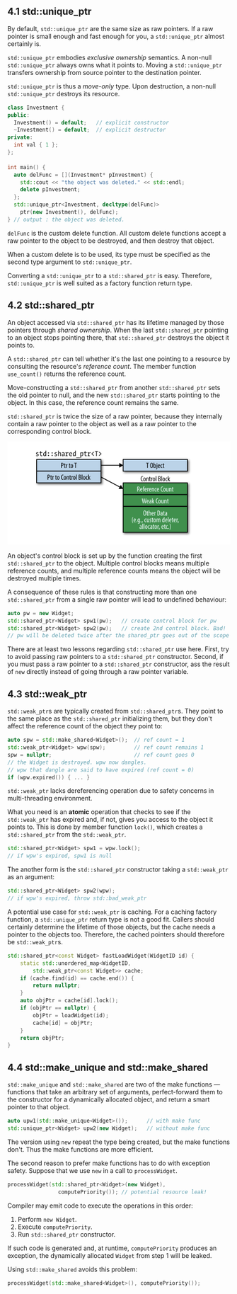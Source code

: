 ## 4.1 std::unique_ptr

By default, `std::unique_ptr` are the same size as raw pointers. If a raw pointer is small enough and fast enough for you, a `std::unique_ptr` almost certainly is.

`std::unique_ptr` embodies *exclusive ownership* semantics. A non-null `std::unique_ptr` always owns what it points to. Moving a `std::unique_ptr` transfers ownership from source pointer to the destination pointer. 

`std::unique_ptr` is thus a *move-only* type. Upon destruction, a non-null `std::unique_ptr` destroys its resource.

```c++
class Investment {
public:
  Investment() = default;	// explicit constructor
  ~Investment() = default;	// explicit destructor
private:
  int val { 1 };
};

int main() {
  auto delFunc = [](Investment* pInvestment) {
    std::cout << "the object was deleted." << std::endl;
    delete pInvestment;
  };
  std::unique_ptr<Investment, decltype(delFunc)>
    ptr(new Investment(), delFunc);
} // output : the object was deleted. 
```

`delFunc` is the custom delete function. All custom delete functions accept a raw pointer to the object to be destroyed, and then destroy that object.

When a custom delete is to be used, its type must be specified as the second type argument to `std::unique_ptr`. 

Converting a `std::unique_ptr` to a `std::shared_ptr` is easy. Therefore, `std::unique_ptr` is well suited as a factory function return type. 

## 4.2 std::shared_ptr

An object accessed via `std::shared_ptr` has its lifetime managed by those pointers through *shared ownership*. When the last `std::shared_ptr` pointing to an object stops pointing there, that `std::shared_ptr` destroys the object it points to. 

A `std::shared_ptr` can tell whether it's the last one pointing to a resource by consulting the resource's *reference count*. The member function `use_count()` returns the reference count.

Move-constructing a `std::shared_ptr` from another `std::shared_ptr` sets the old pointer to null, and the new `std::shared_ptr` starts pointing to the object. In this case, the reference count remains the same. 

`std::shared_ptr` is twice the size of a raw pointer, because they internally contain a raw pointer to the object as well as a raw pointer to the corresponding control block. 

![4-1](\pictures\4-1.png)

An object's control block is set up by the function creating the first `std::shared_ptr` to the object. Multiple control blocks means multiple reference counts, and multiple reference counts means the object will be destroyed multiple times. 

A consequence of these rules is that constructing more than one `std::shared_ptr` from a single raw pointer will lead to undefined behaviour:

```c++
auto pw = new Widget;
std::shared_ptr<Widget> spw1(pw);	// create control block for pw
std::shared_ptr<Widget> spw2(pw);	// create 2nd control block. Bad!
// pw will be deleted twice after the shared_ptr goes out of the scope
```

There are at least two lessons regarding `std::shared_ptr` use here. First, try to avoid passing raw pointers to a `std::shared_ptr` constructor. Second, if you must pass a raw pointer to a `std::shared_ptr` constructor, ass the result of `new` directly instead of going through a raw pointer variable. 

## 4.3 std::weak_ptr

`std::weak_ptr`s are typically created from `std::shared_ptr`s. They point to the same place as the `std::shared_ptr` initializing them, but they don't affect the reference count of the object they point to: 

```c++
auto spw = std::make_shared<Widget>();	// ref count = 1
std::weak_ptr<Widget> wpw(spw);			// ref count remains 1
spw = nullptr;							// ref count goes 0
// the Widget is destroyed. wpw now dangles.
// wpw that dangle are said to have expired (ref count = 0)
if (wpw.expired()) { ... }
```

`std::weak_ptr` lacks dereferencing operation due to safety concerns in multi-threading environment. 

What you need is an **atomic** operation that checks to see if the `std::weak_ptr` has expired and, if not, gives you access to the object it points to. This is done by member function `lock()`, which creates a `std::shared_ptr` from the `std::weak_ptr`.

```c++
std::shared_ptr<Widget> spw1 = wpw.lock();
// if wpw's expired, spw1 is null
```

The another form is the `std::shared_ptr` constructor taking a `std::weak_ptr` as an argument:

```c++
std::shared_ptr<Widget> spw2(wpw);
// if wpw's expired, throw std::bad_weak_ptr
```

A potential use case for `std::weak_ptr` is caching. For a caching factory function, a `std::unique_ptr` return type is not a good fit. Callers should certainly determine the lifetime of those objects, but the cache needs a pointer to the objects too. Therefore, the cached pointers should therefore be `std::weak_ptr`s.

```c++
std::shared_ptr<const Widget> fastLoadWidget(WidgetID id) {
	static std::unordered_map<WidgetID,
		std::weak_ptr<const Widget>> cache;
    if (cache.find(id) == cache.end()) {
        return nullptr;
    }
    auto objPtr = cache[id].lock();
    if (objPtr == nullptr) {
        objPtr = loadWidget(id);
        cache[id] = objPtr;
    }
    return objPtr;
}
```

## 4.4 std::make_unique and std::make_shared

`std::make_unique` and `std::make_shared` are two of the make functions — functions that take an arbitrary set of arguments, perfect-forward them to the constructor for a dynamically allocated object, and return a smart pointer to that object.

```c++
auto upw1(std::make_unique<Widget>());		// with make func
std::unique_ptr<Widget> upw2(new Widget); 	// without make func
```

The version using `new` repeat the type being created, but the make functions don't. Thus the make functions are more efficient. 

The second reason to prefer make functions has to do with exception safety. Suppose that we use `new` in a call to `processWidget`.

```c++
processWidget(std::shared_ptr<Widget>(new Widget),
				computePriority());	// potential resource leak!
```

Compiler may emit code to execute the operations in this order:

1. Perform `new Widget`.
2. Execute `computePriority`.
3. Run `std::shared_ptr` constructor.

If such code is generated and, at runtime, `computePriority` produces an exception, the dynamically allocated `Widget` from step 1 will be leaked. 

Using `std::make_shared` avoids this problem:

```c++
processWidget(std::make_shared<Widget>(), computePriority());
```


